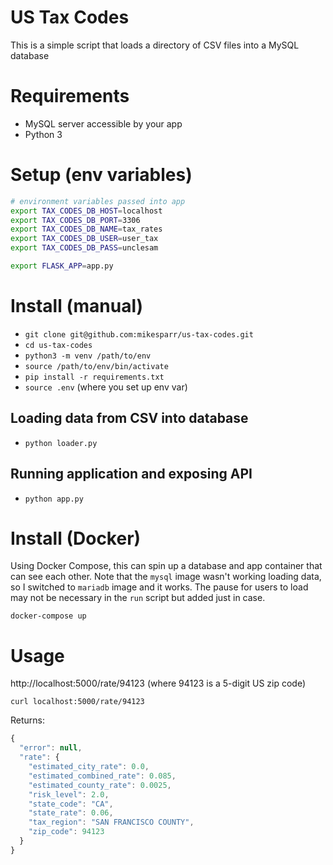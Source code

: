# US Tax Codes
This is a simple script that loads a directory of CSV files into a MySQL database

# Requirements
 * MySQL server accessible by your app
 * Python 3

# Setup (env variables)
```bash
# environment variables passed into app
export TAX_CODES_DB_HOST=localhost
export TAX_CODES_DB_PORT=3306
export TAX_CODES_DB_NAME=tax_rates
export TAX_CODES_DB_USER=user_tax
export TAX_CODES_DB_PASS=unclesam

export FLASK_APP=app.py
```

# Install (manual)
 * `git clone git@github.com:mikesparr/us-tax-codes.git`
 * `cd us-tax-codes`
 * `python3 -m venv /path/to/env`
 * `source /path/to/env/bin/activate`
 * `pip install -r requirements.txt`
 * `source .env` (where you set up env var)

## Loading data from CSV into database
 * `python loader.py`

## Running application and exposing API
 * `python app.py`

# Install (Docker)
Using Docker Compose, this can spin up a database and app container that can 
see each other. Note that the `mysql` image wasn't working loading data, so I 
switched to `mariadb` image and it works. The pause for users to load may not 
be necessary in the `run` script but added just in case.

`docker-compose up`

# Usage
http://localhost:5000/rate/94123  (where 94123 is a 5-digit US zip code)

`curl localhost:5000/rate/94123`

Returns:
```javascript
{
  "error": null,
  "rate": {
    "estimated_city_rate": 0.0,
    "estimated_combined_rate": 0.085,
    "estimated_county_rate": 0.0025,
    "risk_level": 2.0,
    "state_code": "CA",
    "state_rate": 0.06,
    "tax_region": "SAN FRANCISCO COUNTY",
    "zip_code": 94123
  }
}
```
